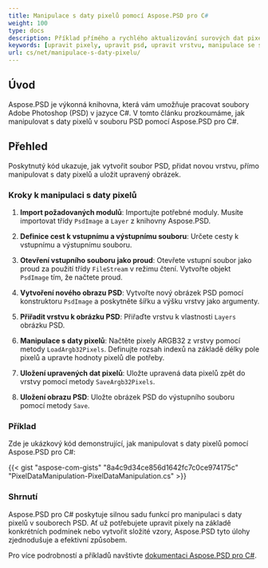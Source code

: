 ```yaml
---
title: Manipulace s daty pixelů pomocí Aspose.PSD pro C#
weight: 100
type: docs
description: Příklad přímého a rychlého aktualizování surových dat pixelů pomocí rozhraní API Aspose.PSD pro C#
keywords: [upravit pixely, upravit psd, upravit vrstvu, manipulace se surovými daty, upravit psd data, psd api, C#, csharp, ukázkový kód]
url: cs/net/manipulace-s-daty-pixelu/
---
```


## Úvod

Aspose.PSD je výkonná knihovna, která vám umožňuje pracovat soubory Adobe Photoshop (PSD) v jazyce C#. V tomto článku prozkoumáme, jak manipulovat s daty pixelů v souboru PSD pomocí Aspose.PSD pro C#.

## Přehled

Poskytnutý kód ukazuje, jak vytvořit soubor PSD, přidat novou vrstvu, přímo manipulovat s daty pixelů a uložit upravený obrázek.

### Kroky k manipulaci s daty pixelů

1. **Import požadovaných modulů**:
   Importujte potřebné moduly. Musíte importovat třídy `PsdImage` a `Layer` z knihovny Aspose.PSD.

2. **Definice cest k vstupnímu a výstupnímu souboru**:
   Určete cesty k vstupnímu a výstupnímu souboru.

3. **Otevření vstupního souboru jako proud**:
   Otevřete vstupní soubor jako proud za použití třídy `FileStream` v režimu čtení. Vytvořte objekt `PsdImage` tím, že načtete proud.

4. **Vytvoření nového obrazu PSD**:
   Vytvořte nový obrázek PSD pomocí konstruktoru `PsdImage` a poskytněte šířku a výšku vrstvy jako argumenty.

5. **Přiřadit vrstvu k obrázku PSD**:
   Přiřaďte vrstvu k vlastnosti `Layers` obrázku PSD.

6. **Manipulace s daty pixelů**:
   Načtěte pixely ARGB32 z vrstvy pomocí metody `LoadArgb32Pixels`. Definujte rozsah indexů na základě délky pole pixelů a upravte hodnoty pixelů dle potřeby.

7. **Uložení upravených dat pixelů**:
   Uložte upravená data pixelů zpět do vrstvy pomocí metody `SaveArgb32Pixels`.

8. **Uložení obrazu PSD**:
   Uložte obrázek PSD do výstupního souboru pomocí metody `Save`.

### Příklad

Zde je ukázkový kód demonstrující, jak manipulovat s daty pixelů pomocí Aspose.PSD pro C#:

{{< gist "aspose-com-gists" "8a4c9d34ce856d1642fc7c0ce974175c" "PixelDataManipulation-PixelDataManipulation.cs" >}}

### Shrnutí

Aspose.PSD pro C# poskytuje silnou sadu funkcí pro manipulaci s daty pixelů v souborech PSD. Ať už potřebujete upravit pixely na základě konkrétních podmínek nebo vytvořit složité vzory, Aspose.PSD tyto úlohy zjednodušuje a efektivní způsobem.

Pro více podrobností a příkladů navštivte [dokumentaci Aspose.PSD pro C#](https://docs.aspose.com/psd/net/).
